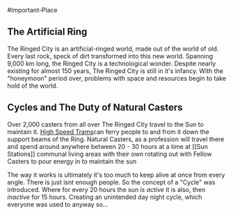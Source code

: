 #Important-Place 

## The Artificial Ring 

The Ringed City is an artificial-ringed world, made out of the world of old. Every last rock, speck of dirt transformed into this new world. Spanning 9,000 km long, the Ringed City is a technological wonder. Despite nearly existing for almost 150 years, The Ringed City is still in it's infancy. With the "honeymoon" period over, problems with space and resources begin to take hold of the world.

## Cycles and The Duty of Natural Casters
Over 2,000 casters from all over The Ringed City travel to the Sun to maintain it. [High Speed Trams](obsidian://open?vault=Ringed%20City%20Vault&file=The%20Ringed%20City%20-%20A%20Dark%20Souls%20Fan%20Setting%2FSetting%2FMagic%20And%20Technology%2FTransport)can ferry people to and from it down the support beams of the Ring. Natural Casters, as a profession will travel there and spend around anywhere between 20 - 30 hours at a time at [[Sun Stations]] communal living areas with their own rotating out with Fellow Casters to pour energy in to maintain the sun

The way it works is ultimately it's too much to keep alive at once from every angle. There is just isnt enough people. So the concept of a "Cycle" was introduced. Where for every 20 hours the sun _is active_ it is also, then _inactive_ for 15 hours. Creating an unintended day night cycle, which everyone was used to anyway so...